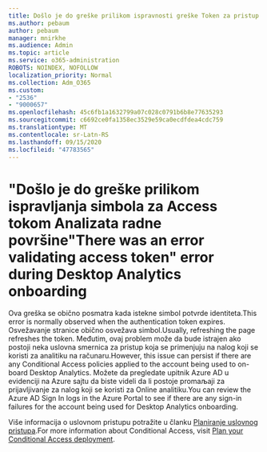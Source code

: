 ```yaml
---
title: Došlo je do greške prilikom ispravnosti greške Token za pristup tokom analitike radne površine na sajtu
ms.author: pebaum
author: pebaum
manager: mnirkhe
ms.audience: Admin
ms.topic: article
ms.service: o365-administration
ROBOTS: NOINDEX, NOFOLLOW
localization_priority: Normal
ms.collection: Adm_O365
ms.custom:
- "2536"
- "9000657"
ms.openlocfilehash: 45c6fb1a1632799a07c028c0791b6b8e77635293
ms.sourcegitcommit: c6692ce0fa1358ec3529e59ca0ecdfdea4cdc759
ms.translationtype: MT
ms.contentlocale: sr-Latn-RS
ms.lasthandoff: 09/15/2020
ms.locfileid: "47783565"
---
```

# <a name="there-was-an-error-validating-access-token-error-during-desktop-analytics-onboarding"></a><span data-ttu-id="4fc51-102">"Došlo je do greške prilikom ispravljanja simbola za Access tokom Analizata radne površine</span><span class="sxs-lookup"><span data-stu-id="4fc51-102">"There was an error validating access token" error during Desktop Analytics onboarding</span></span>

<span data-ttu-id="4fc51-103">Ova greška se obično posmatra kada istekne simbol potvrde identiteta.</span><span class="sxs-lookup"><span data-stu-id="4fc51-103">This error is normally observed when the authentication token expires.</span></span> <span data-ttu-id="4fc51-104">Osvežavanje stranice obično osvežava simbol.</span><span class="sxs-lookup"><span data-stu-id="4fc51-104">Usually, refreshing the page refreshes the token.</span></span> <span data-ttu-id="4fc51-105">Međutim, ovaj problem može da bude istrajen ako postoji neka uslovna smernica za pristup koja se primenjuju na nalog koji se koristi za analitiku na računaru.</span><span class="sxs-lookup"><span data-stu-id="4fc51-105">However, this issue can persist if there are any Conditional Access policies applied to the account being used to on-board Desktop Analytics.</span></span> <span data-ttu-id="4fc51-106">Možete da pregledate upitnik Azure AD u evidenciji na Azure sajtu da biste videli da li postoje promaљaji za prijavljivanje za nalog koji se koristi za Online analitiku.</span><span class="sxs-lookup"><span data-stu-id="4fc51-106">You can review the Azure AD Sign In logs in the Azure Portal to see if there are any sign-in failures for the account being used for Desktop Analytics onboarding.</span></span>

<span data-ttu-id="4fc51-107">Više informacija o uslovnom pristupu potražite u članku [Planiranje uslovnog pristupa](https://docs.microsoft.com/azure/active-directory/conditional-access/plan-conditional-access).</span><span class="sxs-lookup"><span data-stu-id="4fc51-107">For more information about Conditional Access, visit [Plan your Conditional Access deployment](https://docs.microsoft.com/azure/active-directory/conditional-access/plan-conditional-access).</span></span>